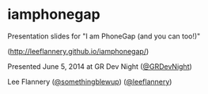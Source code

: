 iamphonegap
===========

Presentation slides for "I am PhoneGap (and you can too!)"

(http://leeflannery.github.io/iamphonegap/)

Presented June 5, 2014
at GR Dev Night ([@GRDevNight](@GRDevNight))

Lee Flannery ([@somethingblewup](@somethingblewup)) ([@leeflannery](@leeflannery))
